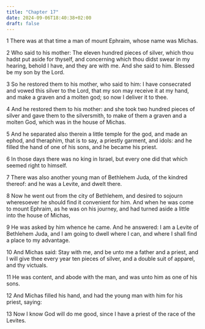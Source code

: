 ```yaml
---
title: "Chapter 17"
date: 2024-09-06T18:40:38+02:00
draft: false
---
```




1 There was at that time a man of mount Ephraim, whose name was Michas.

2 Who said to his mother: The eleven hundred pieces of silver, which thou hadst put aside for thyself, and concerning which thou didst swear in my hearing, behold I have, and they are with me. And she said to him. Blessed be my son by the Lord.

3 So he restored them to his mother, who said to him: I have consecrated and vowed this silver to the Lord, that my son may receive it at my hand, and make a graven and a molten god; so now I deliver it to thee.

4 And he restored them to his mother: and she took two hundred pieces of silver and gave them to the silversmith, to make of them a graven and a molten God, which was in the house of Michas.

5 And he separated also therein a little temple for the god, and made an ephod, and theraphim, that is to say, a priestly garment, and idols: and he filled the hand of one of his sons, and he became his priest.

6 In those days there was no king in Israel, but every one did that which seemed right to himself.

7 There was also another young man of Bethlehem Juda, of the kindred thereof: and he was a Levite, and dwelt there.

8 Now he went out from the city of Bethlehem, and desired to sojourn wheresoever he should find it convenient for him. And when he was come to mount Ephraim, as he was on his journey, and had turned aside a little into the house of Michas,

9 He was asked by him whence he came. And he answered: I am a Levite of Bethlehem Juda, and I am going to dwell where I can, and where I shall find a place to my advantage.

10 And Michas said: Stay with me, and be unto me a father and a priest, and I will give thee every year ten pieces of silver, and a double suit of apparel, and thy victuals.

11 He was content, and abode with the man, and was unto him as one of his sons.

12 And Michas filled his hand, and had the young man with him for his priest, saying:

13 Now I know God will do me good, since I have a priest of the race of the Levites.

